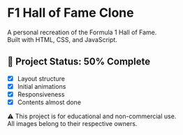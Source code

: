 # F1 Hall of Fame Clone

A personal recreation of the Formula 1 Hall of Fame.  
Built with HTML, CSS, and JavaScript.

## 🚧 Project Status: 50% Complete

-   [x] Layout structure
-   [x] Initial animations
-   [x] Responsiveness
-   [x] Contents almost done

⚠️ This project is for educational and non-commercial use.  
All images belong to their respective owners.
